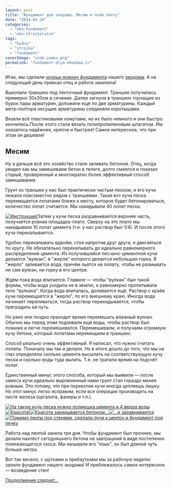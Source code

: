 ```yaml
---
layout: post
title: "Фундамент для экодома. Месим и льём ленту"
date: "2014-01-24"
categories: 
  - "eko-fundament"
  - "eko-stroitelstvo"
tags: 
  - "budni"
  - "strojka"
  - "fundament"
coverImage: "znak-zames.png"
permalink: "fundament-dlya-ekodoma-2/"
---
```


Итак, мы сделали [«курьи ножки» фундамента](/fundament-dlya-ekodoma-1) нашего [экодома](/dom-za-100-tysyach-rubley). А на следующий день приехал отец и работа закипела!
  
Выкопали траншею под ленточный фундамент. Траншея получилась примерно 30х30см в сечении. Далее загнули в траншею торчащие из бурок пары арматурин, доложили ещё по две арматурины. Каждый метр-полтора несущие арматурины соединяли коротышами.  
  
Вязали всё пластиковыми хомутами, но их было немного и они быстро кончились.После этого стали вязать полипропиленовым шпагатом. Им оказалось надёжнее, крепче и быстрее! Самое интересное, что при этом он дешевле!  

<!-- READMORE -->

## Месим

Ну а дальше всё это хозяйство стали заливать бетоном. Отец, когда увидел как мы замешиваем бетон в телеге, долго смеялся и показал старый, проверенный и многократно более эффективный способ замешивания.  
  
Грунт из траншеи у нас был практически чистым песком, и его кучи лежали повсеместно рядом с траншеями. Такая вот куча песка перемещается лопатами ближе к месту, которое будет бетонироваться, количество лопат считается. Мы накидывали 40 лопат песка.  
  
[![](images/D0-97-D0-B0-D0-BC-D0-B5-D1-81-D0-B2-D0-B5-D1-80-D1-82.jpg "Инструкция!")](/wp-content/uploads/2014/01/D0-97-D0-B0-D0-BC-D0-B5-D1-81-D0-B2-D0-B5-D1-80-D1-82.jpg "Инструкция!")Затем у кучи песка разравнивается верхняя часть, получается ровная площадка-плато. Сверху на это плато мы накидывали 10 лопат цемента (т.е. у нас раствор был 1/4). И после этого куча перекапывается.
  
Удобно перекапывать вдвоём, стоя напротив друг друга, и двигаяться по кругу. Не обязательно перекапывать до идеально равномерного распределения цемента. Из получившейся песчано-цементной кучи делается "вулкан", в "жерле" которого делается небольшая горка. В "жерло" заливается вода, причём льётся на лопату, чтобы не размывать ни сам вулкан, ни горку в его центре.  
  
Ждём пока вода впитается. Главное — чтобы "вулкан" был такой формы, чтобы вода уходила не в землю, а равномерно пропитывала тело "вулкана". Когда вода впиталась, доливается ещё. Раствор с краёв кучи перемещается в "жерло", по его внешнему краю. Иногда вода начинает переливаться, тогда раствор перекидывается, чтобы преградить ей путь.  
  
Но рано или поздно приходит время перемешать влажный вулкан. Обычно мы перед этим подливали ещё воды, чтобы раствор был пожиже и легче перемешивался. Перемешиваем, и получаем огромную кучу бетона, который лопатами перемещаем в траншею.  
  
Способ реально очень эффективный. Я написал, что нужно считать лопаты. Поначалу мы так и делали. Но в итоге дошло до того, что мы на глаз определяли сколько цемента высыпать на соответствующую кучу песка и сколько воды туда вылить. Т.е. не тратили время на подсчёт лопат.  
  
Единственный минус этого способа, который мы выявили — после замеса кучи идеально выровненный нами грунт стал гораздо менее ровным. Это потому, что при перекопке кучи иногда цепляешь лишку. Но этот минус легко исправим, если все операции производить на листе железа (оргалита, фанеры и т.п.).  

[![](images/IMG_20130813_162418.jpg "На такую кучу песка нужно полмешка цемента и 4 ведра воды")](/wp-content/uploads/2014/01/IMG_20130813_162418.jpg "На такую кучу песка нужно полмешка цемента и 4 ведра воды")[![](images/IMG_20130813_162247.jpg "Красота!")](/wp-content/uploads/2014/02/IMG_20130813_162247.jpg "Красота!")[![](images/IMG_20130813_162306.jpg "Красота закидывается бетоном...")](/wp-content/uploads/2014/02/IMG_20130813_162306.jpg "Красота закидывается бетоном...")[![](images/IMG_20130813_162256.jpg "...и заравнивается")](/wp-content/uploads/2014/02/IMG_20130813_162256.jpg "...и заравнивается")[![](images/IMG_20130813_195602.jpg "Помимо ленты под стенами, сделали лучи к центру и фундамент под печку")](/wp-content/uploads/2014/01/IMG_20130813_195602.jpg "Помимо ленты под стенами, сделали лучи к центру и фундамент под печку")

Работа над лентой заняла три дня. Чтобы фундамент был прочнее, мы делали нахлёст сегодняшнего бетона на завтрашний в виде постепенно понижающегося скоса. Мы называли его "язык", он был длиной чуть больше метра.  
  
Вот так весело, с шутками и прибаутками мы за рабочую неделю залили фундамент нашего экодома! И приближалось самое интересное — возведение стен!  
  
[Продолжение следует...](/likbez-po-fundamentam-grunt-voda)
